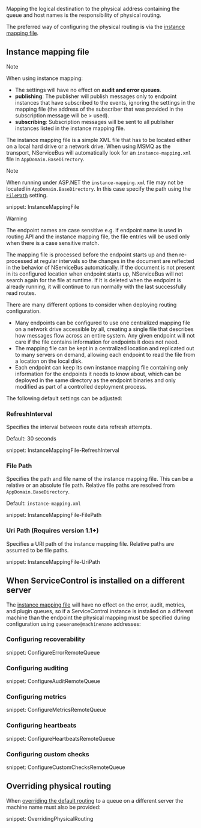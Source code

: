 Mapping the logical destination to the physical address containing the queue and host names is the responsibility of physical routing.

The preferred way of configuring the physical routing is via the [instance mapping file](#instance-mapping-file).

## Instance mapping file

> [!NOTE]
> When using instance mapping:
>
> * The settings will have no effect on **audit and error queues**.
> * **publishing**: The publisher will publish messages only to endpoint instances that have subscribed to the events, ignoring the settings in the mapping file (the address of the subscriber that was provided in the subscription message will be > used).
> * **subscribing**: Subscription messages will be sent to all publisher instances listed in the instance mapping file.

The instance mapping file is a simple XML file that has to be located either on a local hard drive or a network drive. When using MSMQ as the transport, NServiceBus will automatically look for an `instance-mapping.xml` file in `AppDomain.BaseDirectory`.

> [!NOTE]
> When running under ASP.NET the `instance-mapping.xml` file may not be located in `AppDomain.BaseDirectory`. In this case specify the path using the [`FilePath`](#instance-mapping-file-file-path) setting.

snippet: InstanceMappingFile

> [!WARNING]
> The endpoint names are case sensitive e.g. if endpoint name is used in routing API and the instance mapping file, the file entries will be used only when there is a case sensitive match.

The mapping file is processed before the endpoint starts up and then re-processed at regular intervals so the changes in the document are reflected in the behavior of NServiceBus automatically. If the document is not present in its configured location when endpoint starts up, NServiceBus will not search again for the file at runtime. If it is deleted when the endpoint is already running, it will continue to run normally with the last successfully read routes.

There are many different options to consider when deploying routing configuration.

* Many endpoints can be configured to use one centralized mapping file on a network drive accessible by all, creating a single file that describes how messages flow across an entire system. Any given endpoint will not care if the file contains information for endpoints it does not need.
* The mapping file can be kept in a centralized location and replicated out to many servers on demand, allowing each endpoint to read the file from a location on the local disk.
* Each endpoint can keep its own instance mapping file containing only information for the endpoints it needs to know about, which can be deployed in the same directory as the endpoint binaries and only modified as part of a controlled deployment process.

The following default settings can be adjusted:

### RefreshInterval

Specifies the interval between route data refresh attempts.

Default: 30 seconds

snippet: InstanceMappingFile-RefreshInterval

### File Path

Specifies the path and file name of the instance mapping file. This can be a relative or an absolute file path. Relative file paths are resolved from `AppDomain.BaseDirectory`.

Default: `instance-mapping.xml`

snippet: InstanceMappingFile-FilePath

### Uri Path (Requires version 1.1+)

Specifies a URI path of the instance mapping file. Relative paths are assumed to be file paths.


snippet: InstanceMappingFile-UriPath

## When ServiceControl is installed on a different server

The [instance mapping file](#instance-mapping-file) will have no effect on the error, audit, metrics, and plugin queues, so if a ServiceControl instance is installed on a different machine than the endpoint the physical mapping must be specified during configuration using `queuename@machinename` addresses:

### Configuring recoverability

snippet: ConfigureErrorRemoteQueue

### Configuring auditing

snippet: ConfigureAuditRemoteQueue

### Configuring metrics

snippet: ConfigureMetricsRemoteQueue

### Configuring heartbeats

snippet: ConfigureHeartbeatsRemoteQueue

### Configuring custom checks

snippet: ConfigureCustomChecksRemoteQueue

## Overriding physical routing

When [overriding the default routing](/nservicebus/messaging/send-a-message.md#overriding-the-default-routing) to a queue on a different server the machine name must also be provided:

snippet: OverridingPhysicalRouting
